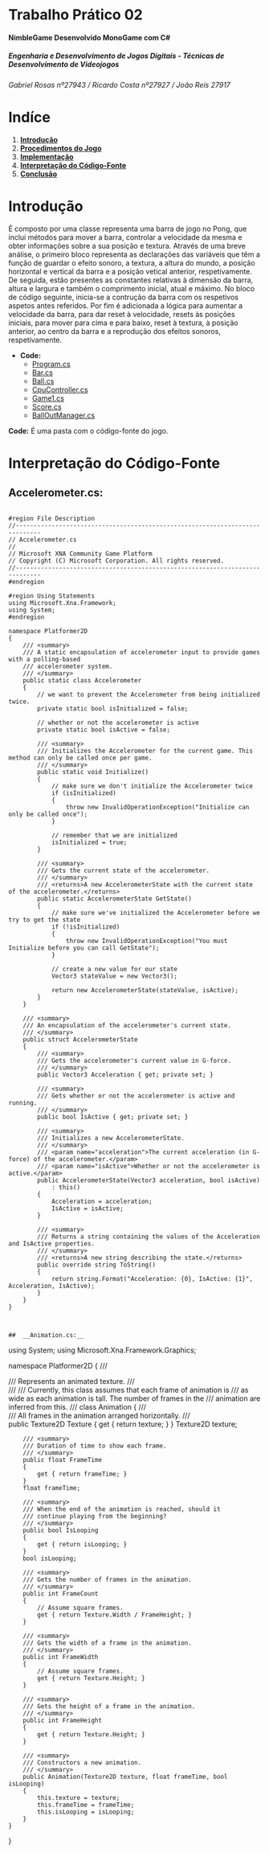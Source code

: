 # Trabalho Prático 02

#### NimbleGame Desenvolvido MonoGame com C# 
  
##### Engenharia e Desenvolvimento de Jogos Digitais - Técnicas de Desenvolvimento de Videojogos 
###### Gabriel Rosas nº27943 / Ricardo Costa nº27927 / João Reis 27917 

# __Indíce__
1. [__Introdução__](#Introdução)
2. [__Procedimentos do Jogo__](#procedimentos)
3. [__Implementação__](#Implementação)
4. [__Interpretação do Código-Fonte__](#analise)
5. [__Conclusão__](#Conclusão)

# __Introdução__

É composto por uma classe representa uma barra de jogo no Pong, que inclui métodos para mover a barra, controlar a velocidade da mesma e obter informações sobre a sua posição e textura. Através de uma breve análise, o primeiro bloco representa as declarações das variáveis que têm a função de guardar o efeito sonoro, a textura, a altura do mundo, a posição horizontal e vertical da barra e a posição vetical anterior, respetivamente. De seguida, estão presentes as constantes relativas à dimensão da barra, altura e largura e também o comprimento inicial, atual e máximo. No bloco de código seguinte, inicia-se a contrução da barra com os respetivos aspetos antes referidos. Por fim é adicionada a lógica para aumentar a velocidade da barra, para dar reset à velocidade, resets às posições iniciais, para mover para cima e para baixo, reset à textura, à posição anterior, ao centro da barra e a reprodução dos efeitos sonoros, respetivamente.





* __Code:__
    - [ Program.cs](#program)
    - [ Bar.cs](#bar)
    - [ Ball.cs](#ball)  
    - [ CpuController.cs](#cpucontroller)
    - [ Game1.cs](#game1)
    - [ Score.cs](#score)
    - [ BallOutManager.cs](#balloutmanager)
      
 __Code:__ É uma pasta com o código-fonte do jogo.

# __Interpretação do Código-Fonte__

## 	__Accelerometer.cs:__

```

#region File Description
//-----------------------------------------------------------------------------
// Accelerometer.cs
//
// Microsoft XNA Community Game Platform
// Copyright (C) Microsoft Corporation. All rights reserved.
//-----------------------------------------------------------------------------
#endregion

#region Using Statements
using Microsoft.Xna.Framework;
using System;
#endregion

namespace Platformer2D
{
    /// <summary>
    /// A static encapsulation of accelerometer input to provide games with a polling-based
    /// accelerometer system.
    /// </summary>
    public static class Accelerometer
    {
        // we want to prevent the Accelerometer from being initialized twice.
        private static bool isInitialized = false;

        // whether or not the accelerometer is active
        private static bool isActive = false;

        /// <summary>
        /// Initializes the Accelerometer for the current game. This method can only be called once per game.
        /// </summary>
        public static void Initialize()
        {
            // make sure we don't initialize the Accelerometer twice
            if (isInitialized)
            {
                throw new InvalidOperationException("Initialize can only be called once");
            }

            // remember that we are initialized
            isInitialized = true;
        }

        /// <summary>
        /// Gets the current state of the accelerometer.
        /// </summary>
        /// <returns>A new AccelerometerState with the current state of the accelerometer.</returns>
        public static AccelerometerState GetState()
        {
            // make sure we've initialized the Accelerometer before we try to get the state
            if (!isInitialized)
            {
                throw new InvalidOperationException("You must Initialize before you can call GetState");
            }

            // create a new value for our state
            Vector3 stateValue = new Vector3();

            return new AccelerometerState(stateValue, isActive);
        }
    }

    /// <summary>
    /// An encapsulation of the accelerometer's current state.
    /// </summary>
    public struct AccelerometerState
    {
        /// <summary>
        /// Gets the accelerometer's current value in G-force.
        /// </summary>
        public Vector3 Acceleration { get; private set; }

        /// <summary>
        /// Gets whether or not the accelerometer is active and running.
        /// </summary>
        public bool IsActive { get; private set; }

        /// <summary>
        /// Initializes a new AccelerometerState.
        /// </summary>
        /// <param name="acceleration">The current acceleration (in G-force) of the accelerometer.</param>
        /// <param name="isActive">Whether or not the accelerometer is active.</param>
        public AccelerometerState(Vector3 acceleration, bool isActive)
            : this()
        {
            Acceleration = acceleration;
            IsActive = isActive;
        }

        /// <summary>
        /// Returns a string containing the values of the Acceleration and IsActive properties.
        /// </summary>
        /// <returns>A new string describing the state.</returns>
        public override string ToString()
        {
            return string.Format("Acceleration: {0}, IsActive: {1}", Acceleration, IsActive);
        }
    }
}



## 	__Animation.cs:__

```

using System;
using Microsoft.Xna.Framework.Graphics;

namespace Platformer2D
{
    /// <summary>
    /// Represents an animated texture.
    /// </summary>
    /// <remarks>
    /// Currently, this class assumes that each frame of animation is
    /// as wide as each animation is tall. The number of frames in the
    /// animation are inferred from this.
    /// </remarks>
    class Animation
    {
        /// <summary>
        /// All frames in the animation arranged horizontally.
        /// </summary>
        public Texture2D Texture
        {
            get { return texture; }
        }
        Texture2D texture;

        /// <summary>
        /// Duration of time to show each frame.
        /// </summary>
        public float FrameTime
        {
            get { return frameTime; }
        }
        float frameTime;

        /// <summary>
        /// When the end of the animation is reached, should it
        /// continue playing from the beginning?
        /// </summary>
        public bool IsLooping
        {
            get { return isLooping; }
        }
        bool isLooping;

        /// <summary>
        /// Gets the number of frames in the animation.
        /// </summary>
        public int FrameCount
        {
            // Assume square frames.
            get { return Texture.Width / FrameHeight; }
        }

        /// <summary>
        /// Gets the width of a frame in the animation.
        /// </summary>
        public int FrameWidth
        {
            // Assume square frames.
            get { return Texture.Height; }
        }

        /// <summary>
        /// Gets the height of a frame in the animation.
        /// </summary>
        public int FrameHeight
        {
            get { return Texture.Height; }
        }

        /// <summary>
        /// Constructors a new animation.
        /// </summary>        
        public Animation(Texture2D texture, float frameTime, bool isLooping)
        {
            this.texture = texture;
            this.frameTime = frameTime;
            this.isLooping = isLooping;
        }
    }
}
